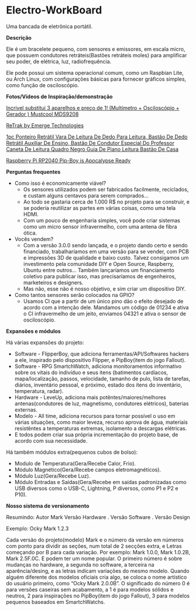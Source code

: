 # Electro-WorkBoard

Uma bancada de eletrônica portátil.

**Descrição**

Ele é um bracelete pequeno, com sensores e emissores, em escala micro, que possuem condutores retráteis(Bastões retráteis moles) para amplificar seu poder, de elétrica, luz, radiofrequência.

Ele pode possui um sistema operacional comum, como um Raspbian Lite, ou Arch Linux, com configurações básicas para fornecer gráficos simples, como função de osciloscópio.  

**Fotos/Vídeos de Inspiração/demonstração**

[Incrivel substitui 3 aparelhos e preço de 1! (Multímetro + Osciloscópio + Gerador ) Mustcool MDS9208](https://www.youtube.com/watch?v=nVxdAXNXWJQ)

[ReTrak by Emerge Technologies](https://www.youtube.com/watch?v=upeoTtmaWG0&pp=ygUPY2FibGUgcmV0cmFjdG9y)

[1pc Ponteiro Retrátil Vara De Leitura De Dedo Para Leitura, Bastão De Dedo Retrátil Auxiliar De Ensino, Bastão De Condutor Especial Do Professor Caneta De Leitura Quadro Negro Guia De Piano Leitura Bastão De Casa](https://www.google.com/url?sa=i&url=https://www.temu.com/pt/1pc-ponteiro-retr%C3%A1til-vara-de-leitura-de-dedo-para-leitura-bast%C3%A3o-de-dedo-retr%C3%A1til-auxiliar-de-ensino-bast%C3%A3o-de-condutor-especial-do-professor-caneta-de-leitura-quadro--guia-de-piano-leitura-bast%C3%A3o-de-casa-g-601099525030708.html&psig=AOvVaw1_tmeFzJVWoP1OBSuDNPWd&ust=1704937966675000&source=images&cd=vfe&opi=89978449&ved=0CBIQjRxqFwoTCIip7-3b0YMDFQAAAAAdAAAAABAD)

[Raspberry Pi RP2040 Pip-Boy is Apocalypse Ready](https://www.tomshardware.com/news/raspberry-pi-rp2040-pip-boy)

**Perguntas frequentes**

- Como isso é economicamente viável?
    - Os sensores utilizados podem ser fabricados facilmente, reciclados, e custam alguns centavos para serem comprados…
    - Ao todo se gastaria cerca de 1.000 R$ no projeto para se construir, e se poderia reutilizar as partes em várias coisas, como uma tela HDMI.
    - Com um pouco de engenharia simples, você pode criar sistemas como um micro sensor infravermelho, com uma antena de fibra ótica.
- Vocês vendem?
    - Com a versão 3.0.0 sendo lançada, e o projeto dando certo e sendo financiado, trabalharíamos em uma versão para se vender, com PCB e impressões 3D de qualidade e baixo custo. Talvez consigamos um investimento pela comunidade DIY e Open Source, Raspberry, Ubuntu entre outros... Também lançaríamos um financiamento coletivo para publicar isso, mas precisaríamos de engenheiros, marketeiros e designers.
    - Mas não, esse não é nosso objetivo, e sim criar um dispositivo DIY.
- Como tantos sensores serão colocados na GPIO?
    - Usamos CI que a partir de um único pino dão o efeito desejado de acordo com a intenção dele. Mandamos um código de 01234 e ativa o CI infravermelho de um jeito, enviamos 04321 e ativa o sensor de osciloscópio.

**Expansões e módulos**

Há várias expansões do projeto:

- Software - FlipperBoy, que adiciona ferramentas/API/Softwares hackers a ele, inspirado pelo dispositivo Flipper, e PipBoy(item do jogo Fallout).
- Software - RPG SmartchWatch, adiciona monitoramentos informativo sobre os vitais do indivíduo e seus itens (batimentos cardíacos, mapa/localização, passos, velocidade, tamanho de pulo, lista de tarefas, diários, inventário pessoal, e próximo, estado dos itens do inventário, temperatura, radar).
- Hardware - LeveUp, adiciona mais potêntes/maiores/melhores antenas(condutores de luz, magnetismo, condutores elétricos), baterias externas.
- Modelo - All time, adiciona recursos para tornar possível o uso em várias situações, como maior leveza, recurso aprova de água, materiais resistêntes a temperaturas extremas, isolamento a descargas elétricas.
- E todos podem criar sua própria incrementação do projeto base, de acordo com sua necessidade.

Há também módulos extra(pequenos cubos de bolso):

- Modulo de Temperatura(Gera/Recebe Calor, Frio).
- Módulo Magnético(Gera/Recebe campos eletromagnéticos).
- Módulo Luz(Gera/Recebe Luz).
- Módulo Entradas e Saídas(Gera/Recebe em saídas padronizadas como USB diversos como o USB-C, Lightning, P diversos, como P1 e P2 e P10).

**Nosso sistema de versionamento**

Resumindo: Autor Mark Versão Hardware . Versão Software . Versão Design

Exemplo: Ocky Mark 1.2.3

Cada versão do projeto(modelo) Mark e o número da versão em números com ponto para dividir as seções, num total de 2 secções extra, e Letras começando por B para cada variação. Por exemplo: Mark 1.0.0, Mark 1.0.2B, Mark 2.5F.0C. E podem ter um nome popular. O primeiro número é sobre mudanças no hardware, a segunda no software, a terceira na aparência/desing, e as letras indicam variações do mesmo modelo. Quando alguém diferente dos modelos oficiais cria algo, se coloca o nome artístico do usuário primeiro, como “Ocky Mark 2.0.0B”. O significado do número 0 é para versões caseiras sem acabamento, a 1 é para modelos sólidos e neutros, 2 para inspirações no PipBoy(item do jogo Fallout), 3 para modelos pequenos baseados em SmartchWatchs.
